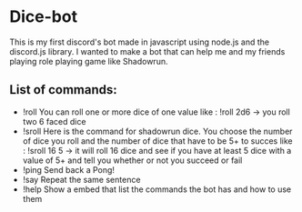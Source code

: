 # Dice-bot

This is my first discord's bot made in javascript using node.js and the discord.js library. I wanted to make a bot that can help me and my friends playing role playing game like Shadowrun.


## List of commands: 
- !roll You can roll one or more dice of one value like : !roll 2d6 -> you roll two 6 faced dice
- !sroll Here is the command for shadowrun dice. You choose the number of dice you roll and the number of dice that have to be 5+ to succes like : !sroll 16 5 -> it will roll 16 dice and see if you have at least 5 dice with a value of 5+ and tell you whether or not you succeed or fail
- !ping Send back a Pong!
- !say Repeat the same sentence
- !help Show a embed that list the commands the bot has and how to use them
